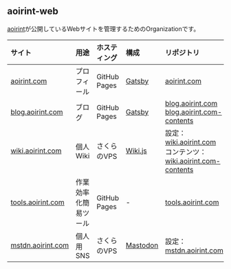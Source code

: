 ## aoirint-web

[aoirint](https://github.com/aoirint)が公開しているWebサイトを管理するためのOrganizationです。

|サイト|用途|ホスティング|構成|リポジトリ|
|:--|:--|:--|:--|:--|
|[aoirint.com](https://aoirint.com)|プロフィール|GitHub Pages|[Gatsby](https://www.gatsbyjs.com)|[aoirint.com](https://github.com/aoirint-web/aoirint.com)|
|[blog.aoirint.com](https://blog.aoirint.com)|ブログ|GitHub Pages|[Gatsby](https://www.gatsbyjs.com)|[blog.aoirint.com](https://github.com/aoirint-web/blog.aoirint.com)<br>[blog.aoirint.com-contents](https://github.com/aoirint-web/blog.aoirint.com-contents)|
|[wiki.aoirint.com](https://wiki.aoirint.com)|個人Wiki|さくらのVPS|[Wiki.js](https://js.wiki)|設定：[wiki.aoirint.com](https://github.com/aoirint-web/wiki.aoirint.com)<br>コンテンツ：[wiki.aoirint.com-contents](https://github.com/aoirint-web/wiki.aoirint.com-contents)|
|[tools.aoirint.com](https://tools.aoirint.com)|作業効率化簡易ツール|GitHub Pages|-|[tools.aoirint.com](https://github.com/aoirint-web/tools.aoirint.com)|
|[mstdn.aoirint.com](https://mstdn.aoirint.com)|個人用SNS|さくらのVPS|[Mastodon](https://joinmastodon.org/)|設定：[mstdn.aoirint.com](https://github.com/aoirint-web/mstdn.aoirint.com)|


<!--

**Here are some ideas to get you started:**

🙋‍♀️ A short introduction - what is your organization all about?
🌈 Contribution guidelines - how can the community get involved?
👩‍💻 Useful resources - where can the community find your docs? Is there anything else the community should know?
🍿 Fun facts - what does your team eat for breakfast?
🧙 Remember, you can do mighty things with the power of [Markdown](https://docs.github.com/github/writing-on-github/getting-started-with-writing-and-formatting-on-github/basic-writing-and-formatting-syntax)
-->
